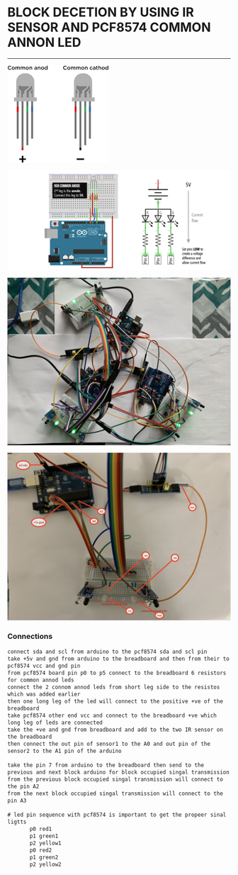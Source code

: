 # BLOCK DECETION BY USING IR SENSOR AND PCF8574 COMMON ANNON LED 

---

![img](https://github.com/adarshkumarsingh83/jmri-cmri/blob/main/APPLICATIONS/pcf8574-irsensor-block-signal/image/common-annod-led.png)

![img](https://github.com/adarshkumarsingh83/jmri-cmri/blob/main/APPLICATIONS/pcf8574-irsensor-block-signal/image/led-connection.png)


![img](https://github.com/adarshkumarsingh83/jmri-cmri/blob/main/APPLICATIONS/pcf8574-irsensor-block-signal/image/multi-node-connection.JPG)

![img](https://github.com/adarshkumarsingh83/jmri-cmri/blob/main/APPLICATIONS/pcf8574-irsensor-block-signal/image/connection.JPG)



### Connections

```
connect sda and scl from arduino to the pcf8574 sda and scl pin 
take +5v and gnd from arduino to the breadboard and then from their to pcf8574 vcc and gnd pin 
from pcf8574 board pin p0 to p5 connect to the breadboard 6 resistors  for common annod leds 
connect the 2 connom annod leds from short leg side to the resistos which was added earlier 
then one long leg of the led will connect to the positive +ve of the breadboard 
take pcf8574 other end vcc and connect to the breadboard +ve which long leg of leds are connected 
take the +ve and gnd from breadboard and add to the two IR sensor on the breadboard 
then connect the out pin of sensor1 to the A0 and out pin of the sensor2 to the A1 pin of the arduino 

take the pin 7 from arduino to the breadboard then send to the previous and next block arduino for block occupied singal transmission 
from the previous block occupied singal transmission will connect to the pin A2 
from the next block occupied singal transmission will connect to the pin A3 

# led pin sequence with pcf8574 is important to get the propeer sinal ligtts 
       p0 red1
       p1 green1
       p2 yellow1
       p0 red2
       p1 green2
       p2 yellow2
 ```